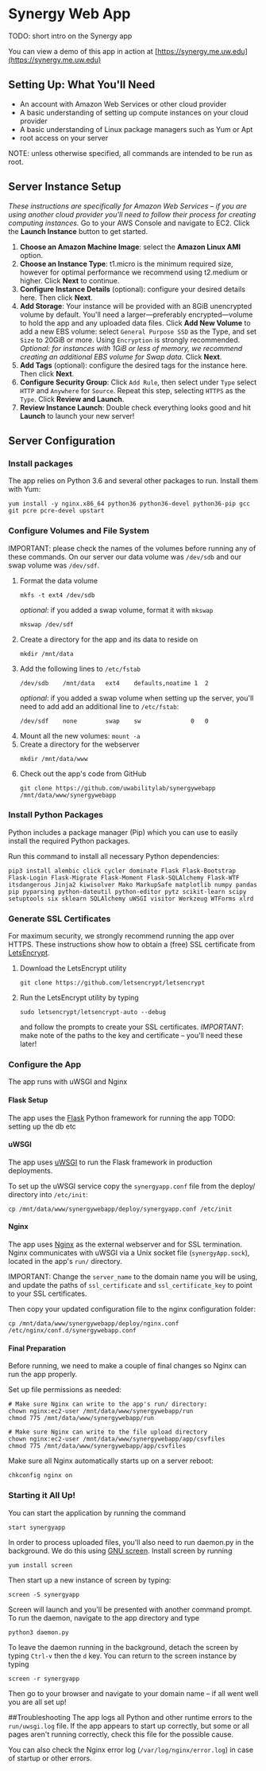 # Synergy Web App
TODO: short intro on the Synergy app

You can view a demo of this app in action at [https://synergy.me.uw.edu](https://synergy.me.uw.edu)

## Setting Up: What You'll Need 
 * An account with Amazon Web Services or other cloud provider
 * A basic understanding of setting up compute instances on your cloud provider
 * A basic understanding of Linux package managers such as Yum or Apt
 * root access on your server

NOTE: unless otherwise specified, all commands are intended to be run as root.

## Server Instance Setup
*These instructions are specifically for Amazon Web Services – if you are using another cloud provider you'll need to follow their process for creating computing instances.* 
Go to your AWS Console and navigate to EC2. Click the **Launch Instance** button to get started.
1. **Choose an Amazon Machine Image**: select the **Amazon Linux AMI** option.
2. **Choose an Instance Type**: t1.micro is the minimum required size, however for optimal performance we recommend using t2.medium or higher.  Click **Next** to continue.
3. **Configure Instance Details** (optional): configure your desired details here.  Then click **Next**.
4. **Add Storage**: Your instance will be provided with an 8GiB unencrypted volume by default.  You'll need a larger—preferably encrypted—volume to hold the app and any uploaded data files.  Click **Add New Volume** to add a new EBS volume: select `General Purpose SSD` as the Type, and set `Size` to 20GiB or more.  Using `Encryption` is strongly recommended.  *Optional: for instances with 1GiB or less of memory, we recommend creating an additional EBS volume for Swap data.*  Click **Next**.
5. **Add Tags** (optional): configure the desired tags for the instance here.  Then click **Next**.
6. **Configure Security Group**: Click `Add Rule`, then select under `Type` select `HTTP` and `Anywhere` for `Source`.  Repeat this step, selecting `HTTPS` as the `Type`.  Click **Review and Launch**.
7. **Review Instance Launch**: Double check everything looks good and hit **Launch** to launch your new server!


## Server Configuration
### Install packages
The app relies on Python 3.6 and several other packages to run.  Install them with Yum:
```
yum install -y nginx.x86_64 python36 python36-devel python36-pip gcc git pcre pcre-devel upstart
```

### Configure Volumes and File System
IMPORTANT: please check the names of the volumes before running any of these commands.  On our server our data volume was `/dev/sdb` and our swap volume was `/dev/sdf`.

1. Format the data volume
    ```
    mkfs -t ext4 /dev/sdb
    ```
    *optional*: if you added a swap volume, format it with `mkswap`
    ```
    mkswap /dev/sdf
    ```
2. Create a directory for the app and its data to reside on
    ```
    mkdir /mnt/data
    ```
3. Add the following lines to `/etc/fstab`
    ```$xslt
    /dev/sdb    /mnt/data   ext4    defaults,noatime 1  2
    ```
    *optional*: if you added a swap volume when setting up the server, you'll need to add add an additional line to `/etc/fstab`: 
    ```$xslt
    /dev/sdf    none        swap    sw              0   0
    ```
4. Mount all the new volumes: `mount -a`
5. Create a directory for the webserver
    ```
    mkdir /mnt/data/www
    ```
6. Check out the app's code from GitHub
    ```
    git clone https://github.com/uwabilitylab/synergywebapp /mnt/data/www/synergywebapp
    ```


### Install Python Packages
Python includes a package manager (Pip) which you can use to easily install the required Python packages.

Run this command to install all necessary Python dependencies:
```
pip3 install alembic click cycler dominate Flask Flask-Bootstrap Flask-Login Flask-Migrate Flask-Moment Flask-SQLAlchemy Flask-WTF itsdangerous Jinja2 kiwisolver Mako MarkupSafe matplotlib numpy pandas pip pyparsing python-dateutil python-editor pytz scikit-learn scipy setuptools six sklearn SQLAlchemy uWSGI visitor Werkzeug WTForms xlrd
```


### Generate SSL Certificates
For maximum security, we strongly recommend running the app over HTTPS.  These instructions show how to obtain a (free) SSL certificate from [LetsEncrypt](https://letsencrypt.org/).

1. Download the LetsEncrypt utility
    ```
    git clone https://github.com/letsencrypt/letsencrypt
    ```
2. Run the LetsEncrypt utility by typing
    ```
    sudo letsencrypt/letsencrypt-auto --debug
    ```
    and follow the prompts to create your SSL certificates.  *IMPORTANT*: make note of the paths to the key and certificate – you'll need these later! 


### Configure the App
The app runs with uWSGI and Nginx

#### Flask Setup
The app uses the [Flask](http://flask.pocoo.org/) Python framework for running the app
TODO: setting up the db etc

#### uWSGI
The app uses [uWSGI](https://uwsgi-docs.readthedocs.io/en/latest/) to run the Flask framework in production deployments.

To set up the uWSGI service copy the `synergyapp.conf` file from the deploy/ directory into `/etc/init`:
```
cp /mnt/data/www/synergywebapp/deploy/synergyapp.conf /etc/init
```

#### Nginx
The app uses [Nginx](https://nginx.org/) as the external webserver and for SSL termination. Nginx communicates with uWSGI via a Unix socket file (`synergyApp.sock`), located in the app's `run/` directory.


IMPORTANT: Change the `server_name` to the domain name you will be using, and update the paths of `ssl_certificate` and `ssl_certificate_key` to point to your SSL certificates.

Then copy your updated configuration file to the nginx configuration folder:
```
cp /mnt/data/www/synergywebapp/deploy/nginx.conf /etc/nginx/conf.d/synergywebapp.conf
```

#### Final Preparation
Before running, we need to make a couple of final changes so Nginx can run the app properly.

Set up file permissions as needed:
```
# Make sure Nginx can write to the app's run/ directory:
chown nginx:ec2-user /mnt/data/www/synergywebapp/run
chmod 775 /mnt/data/www/synergywebapp/run

# Make sure Nginx can write to the file upload directory
chown nginx:ec2-user /mnt/data/www/synergywebapp/app/csvfiles
chmod 775 /mnt/data/www/synergywebapp/app/csvfiles
```

Make sure all Nginx automatically starts up on a server reboot:
```
chkconfig nginx on
```

### Starting it All Up!

You can start the application by running the command
```
start synergyapp
```

In order to process uploaded files, you'll also need to run daemon.py in the background.  We do this using [GNU screen](https://www.gnu.org/software/screen/).
Install screen by running
```
yum install screen
```
 
Then start up a new instance of screen by typing:
```
screen -S synergyapp
``` 
Screen will launch and you'll be presented with another command prompt.  To run the daemon, navigate to the app directory and type
```
python3 daemon.py
```
To leave the daemon running in the background, detach the screen by typing `Ctrl-v` then the `d` key.  You can return
to the screen instance by typing
```
screen -r synergyapp
```

Then go to your browser and navigate to your domain name – if all went well you are all set up!


##Troubleshooting
The app logs all Python and other runtime errors to the `run/uwsgi.log` file.  If the app appears to start up correctly,
but some or all pages aren't running correctly, check this file for the possible cause.

You can also check the Nginx error log (`/var/log/nginx/error.log`) in case of startup or other errors.

